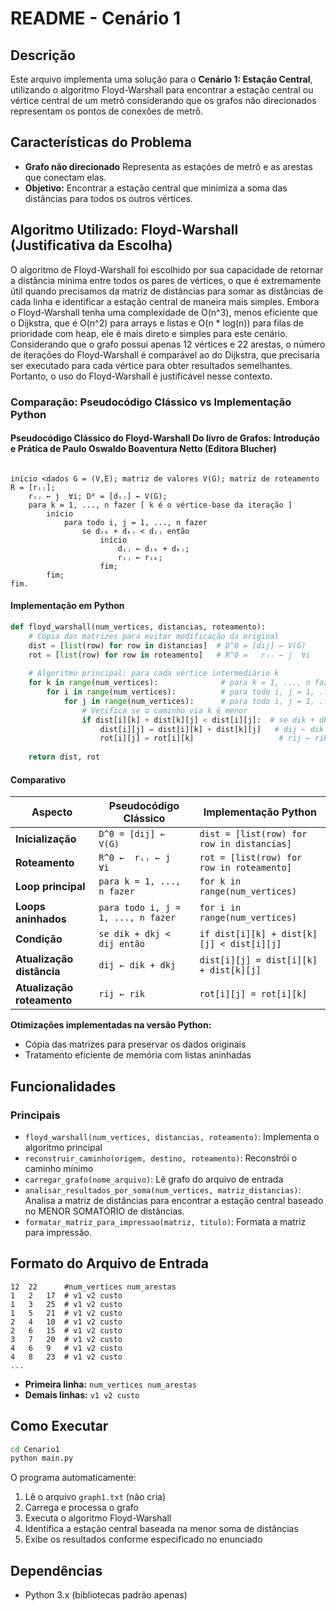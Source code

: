 # README - Cenário 1
## Descrição

Este arquivo implementa uma solução para o **Cenário 1: Estação Central**, utilizando o algoritmo Floyd-Warshall para encontrar a estação central ou vértice central de um metrô considerando que os grafos não direcionados representam os pontos de conexões de metrô.

## Características do Problema

- **Grafo não direcionado** Representa as estações de metrô e as arestas que conectam elas. 
- **Objetivo:** Encontrar a estação central que minimiza a soma das distâncias para todos os outros vértices.

## Algoritmo Utilizado: Floyd-Warshall (Justificativa da Escolha)

O algoritmo de Floyd-Warshall foi escolhido por sua capacidade de retornar a distância mínima entre todos os pares de vértices, o que é extremamente útil quando precisamos da matriz de distâncias para somar as distâncias de cada linha e identificar a estação central de maneira mais simples. Embora o Floyd-Warshall tenha uma complexidade de O(n^3), menos eficiente que o Dijkstra, que é O(n^2) para arrays e listas e O(n * log(n)) para filas de prioridade com heap, ele é mais direto e simples para este cenário. Considerando que o grafo possui apenas 12 vértices e 22 arestas, o número de iterações do Floyd-Warshall é comparável ao do Dijkstra, que precisaria ser executado para cada vértice para obter resultados semelhantes. Portanto, o uso do Floyd-Warshall é justificável nesse contexto.

### Comparação: Pseudocódigo Clássico vs Implementação Python

#### Pseudocódigo Clássico do Floyd-Warshall Do livro de Grafos: Introdução e Prática de  Paulo Oswaldo Boaventura Netto (Editora Blucher)

```Pseudo-Código

início <dados G = (V,E); matriz de valores V(G); matriz de roteamento R = [rᵢⱼ];
    rᵢⱼ ← j  ∀i; D⁰ = [dᵢⱼ] ← V(G);
    para k = 1, ..., n fazer [ k é o vértice-base da iteração ]
        início
            para todo i, j = 1, ..., n fazer
                se dᵢₖ + dₖⱼ < dᵢⱼ então
                    início
                        dᵢⱼ ← dᵢₖ + dₖⱼ;
                        rᵢⱼ ← rᵢₖ;
                    fim;
        fim;
fim.
```

#### Implementação em Python

```python
def floyd_warshall(num_vertices, distancias, roteamento):
    # Cópia das matrizes para evitar modificação da original
    dist = [list(row) for row in distancias]  # D^0 = [dij] ← V(G)
    rot = [list(row) for row in roteamento]   # R^0 =   rᵢⱼ ← j  ∀i
    
    # Algoritmo principal: para cada vértice intermediário k
    for k in range(num_vertices):              # para k = 1, ..., n fazer
        for i in range(num_vertices):          # para todo i, j = 1, ..., n fazer
            for j in range(num_vertices):      # para todo i, j = 1, ..., n fazer
                # Verifica se o caminho via k é menor
                if dist[i][k] + dist[k][j] < dist[i][j]:  # se dik + dkj < dij então
                    dist[i][j] = dist[i][k] + dist[k][j]   # dij ← dik + dkj
                    rot[i][j] = rot[i][k]                   # rij ← rik
                
    return dist, rot
```

#### Comparativo

| Aspecto | Pseudocódigo Clássico | Implementação Python |
|---------|----------------------|---------------------|
| **Inicialização** | `D^0 = [dij] ← V(G)` | `dist = [list(row) for row in distancias]` |
| **Roteamento** | `R^0 ←  rᵢⱼ ← j  ∀i` | `rot = [list(row) for row in roteamento]` |
| **Loop principal** | `para k = 1, ..., n fazer` | `for k in range(num_vertices)` |
| **Loops aninhados** | `para todo i, j = 1, ..., n fazer` | `for i in range(num_vertices)` |
| **Condição** | `se dik + dkj < dij então` | `if dist[i][k] + dist[k][j] < dist[i][j]` |
| **Atualização distância** | `dij ← dik + dkj` | `dist[i][j] = dist[i][k] + dist[k][j]` |
| **Atualização roteamento** | `rij ← rik` | `rot[i][j] = rot[i][k]` |

**Otimizações implementadas na versão Python:**
- Cópia das matrizes para preservar os dados originais
- Tratamento eficiente de memória com listas aninhadas

## Funcionalidades
 
### Principais
 
- `floyd_warshall(num_vertices, distancias, roteamento)`: Implementa o algoritmo principal
- `reconstruir_caminho(origem, destino, roteamento)`: Reconstrói o caminho mínimo
- `carregar_grafo(nome_arquivo)`: Lê grafo do arquivo de entrada
- `analisar_resultados_por_soma(num_vertices, matriz_distancias)`: Analisa a matriz de distâncias para encontrar a estação central baseado no   MENOR SOMATÓRIO de distâncias.
- `formatar_matriz_para_impressao(matriz, titulo)`: Formata a matriz para impressão.



## Formato do Arquivo de Entrada

```
12  22      #num_vertices num_arestas
1   2   17  # v1 v2 custo
1   3   25  # v1 v2 custo
1   5   21  # v1 v2 custo
2   4   10  # v1 v2 custo
2   6   15  # v1 v2 custo
3   7   20  # v1 v2 custo
4   6   9   # v1 v2 custo
4   8   23  # v1 v2 custo
... 
```

- **Primeira linha:** `num_vertices num_arestas`
- **Demais linhas:** `v1 v2 custo`

## Como Executar

```bash
cd Cenario1
python main.py
```

O programa automaticamente:
1. Lê o arquivo `graph1.txt` (não cria)
2. Carrega e processa o grafo
3. Executa o algoritmo Floyd-Warshall
4. Identifica a estação central baseada na menor soma de distâncias
5. Exibe os resultados conforme especificado no enunciado

## Dependências

- Python 3.x (bibliotecas padrão apenas)
